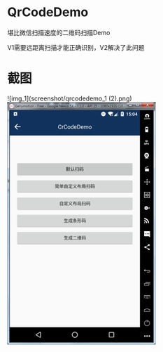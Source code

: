 # QrCodeDemo
堪比微信扫描速度的二维码扫描Demo

V1需要远距离扫描才能正确识别，V2解决了此问题
# 截图
![img_1](screenshot/qrcodedemo_1 (2).png) 
![img_2](screenshot/qrcodedemo_2.png)
